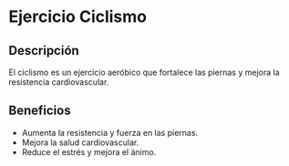 # Ejercicio Ciclismo
## Descripción
El ciclismo es un ejercicio aeróbico que fortalece las piernas y mejora la resistencia cardiovascular.
## Beneficios
- Aumenta la resistencia y fuerza en las piernas.
- Mejora la salud cardiovascular.
- Reduce el estrés y mejora el ánimo.